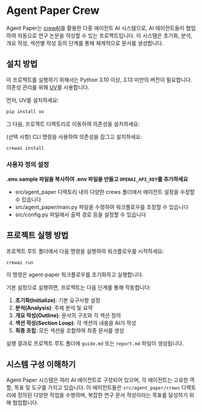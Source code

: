 # Agent Paper Crew

Agent Paper는 [crewAI](https://crewai.com)를 활용한 다중 에이전트 AI 시스템으로, AI 에이전트들이 협업하여 자동으로 연구 논문을 작성할 수 있는 프로젝트입니다. 이 시스템은 초기화, 분석, 개요 작성, 섹션별 작성 등의 단계를 통해 체계적으로 문서를 생성합니다.

## 설치 방법

이 프로젝트를 실행하기 위해서는 Python 3.10 이상, 3.13 미만의 버전이 필요합니다. 의존성 관리를 위해 [UV](https://docs.astral.sh/uv/)를 사용합니다.

먼저, UV를 설치하세요:

```bash
pip install uv
```

그 다음, 프로젝트 디렉토리로 이동하여 의존성을 설치하세요:

(선택 사항) CLI 명령을 사용하여 의존성을 잠그고 설치하세요:

```bash
crewai install
```

### 사용자 정의 설정

**.env.sample 파일을 복사하여 .env 파일을 만들고 `OPENAI_API_KEY`를 추가하세요**

- src/agent_paper 디렉토리 내의 다양한 crews 폴더에서 에이전트 설정을 수정할 수 있습니다
- src/agent_paper/main.py 파일을 수정하여 워크플로우를 조정할 수 있습니다
- src/config.py 파일에서 출력 경로 등을 설정할 수 있습니다

## 프로젝트 실행 방법

프로젝트 루트 폴더에서 다음 명령을 실행하여 워크플로우를 시작하세요:

```bash
crewai run
```

이 명령은 agent-paper 워크플로우를 초기화하고 실행합니다.

기본 설정으로 실행하면, 프로젝트는 다음 단계를 통해 작동합니다:

1. **초기화(Initialize)**: 기본 요구사항 설정
2. **분석(Analysis)**: 주제 분석 및 요약
3. **개요 작성(Outline)**: 문서의 구조와 각 섹션 정의
4. **섹션 작성(Section Loop)**: 각 섹션의 내용을 AI가 작성
5. **최종 조립**: 모든 섹션을 조합하여 최종 문서를 생성

실행 결과로 프로젝트 루트 폴더에 `guide.md` 또는 `report.md` 파일이 생성됩니다.

## 시스템 구성 이해하기

Agent Paper 시스템은 여러 AI 에이전트로 구성되어 있으며, 각 에이전트는 고유한 역할, 목표 및 도구를 가지고 있습니다. 이 에이전트들은 `src/agent_paper/crews` 디렉토리에 정의된 다양한 작업을 수행하며, 복잡한 연구 문서 작성이라는 목표를 달성하기 위해 협업합니다.

